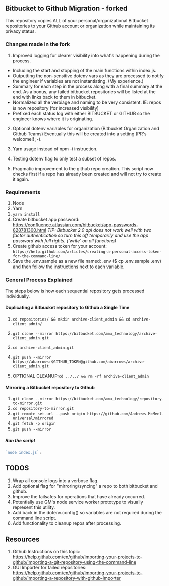 ## Bitbucket to Github Migration - forked

This repository copies ALL of your personal/organizational Bitbucket repositories to your Github account or organization while maintaining its privacy status.

### Changes made in the fork

1. Improved logging for clearer visibility into what's happening during the process.

- Including the start and stopping of the main functions within index.js.
- Outputting the non-sensitive dotenv vars as they are processed to notify the engineer if variables are not instantiating. (My experience.)
- Summary for each step in the process along with a final summary at the end. As a bonus, any failed bitbucket repositories will be listed at the end with links back to them in bitbucket.
- Normalized all the verbiage and naming to be very consistent. IE: repos is now repository (for increased visibility)
- Prefixed each status log with either BITBUCKET or GITHUB so the engineer knows where it is originating.

2. Optional dotenv variables for organization (Bitbucket Organization and Github Teams) Eventually this will be created into a setting (PR's welcome!! ;-).

3. Yarn usage instead of npm -i instruction.
4. Testing dotenv flag to only test a subset of repos.
5. Pragmatic improvement to the github repo creation. This script now checks first if a repo has already been created and will not try to create it again.

### Requirements

1. Node
2. Yarn
3. `yarn install`
4. Create bitbucket app password: https://confluence.atlassian.com/bitbucket/app-passwords-828781300.html _TIP: Bitbucket 2.0 api does not work well with two factor authentication so turn this off temporarily and use the app password with full rights. ('write' on all functions)_
5. Create github access token for your account: `https://help.github.com/articles/creating-a-personal-access-token-for-the-command-line/`
6. Save the .env.sample as a new file named: .env (\$ cp .env.sample .env) and then follow the instructions next to each variable.

### General Process Explained

The steps below is how each sequential repository gets processed individually.

#### Duplicating a Bitbucket repository to Github a Single Time

1. `cd repositories/ && mkdir archive-client_admin && cd archive-client_admin/`
2. `git clone --mirror https://bitbucket.com/amu_technology/archive-client_admin.git`
3. `cd archive-client_admin.git`
4. `git push --mirror https://abarrows:$GITHUB_TOKEN@github.com/abarrows/archive-client_admin.git`

5. OPTIONAL CLEANUP:`cd ../../ && rm -rf archive-client_admin`

#### Mirroring a Bitbucket repository to Github

1. `git clone --mirror https://bitbucket.com/amu_technology/repository-to-mirror.git`
2. `cd repository-to-mirror.git`
3. `git remote set-url --push origin https://github.com/Andrews-McMeel-Universal/mirrored`
4. `git fetch -p origin`
5. `git push --mirror`

##### Run the script

```javascript
`node index.js`;
```

## TODOS

1. Wrap all console logs into a verbose flag.
2. Add optional flag for "mirroring/syncing" a repo to both bitbucket and github.
3. Improve the failsafes for operations that have already occurred.
4. Potentially use GM's node service worker prototype to visually represent this utility.
5. Add back in the dotenv.config() so variables are not required during the command line script.
6. Add functionality to cleanup repos after processing.

## Resources

1. Github Instructions on this topic: https://help.github.com/en/github/importing-your-projects-to-github/importing-a-git-repository-using-the-command-line
2. GUI Importer for failed repositories: https://help.github.com/en/github/importing-your-projects-to-github/importing-a-repository-with-github-importer
